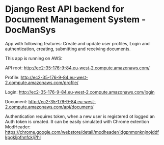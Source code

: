 # Django Rest API backend for Document Management System - DocManSys

App with following features: Create and update user profiles, Login and authentication, 
creating, submitting and receiving documents.


This app is running on AWS: 

API root: http://ec2-35-176-9-84.eu-west-2.compute.amazonaws.com/

Profile: http://ec2-35-176-9-84.eu-west-2.compute.amazonaws.com/profile/

Login: http://ec2-35-176-9-84.eu-west-2.compute.amazonaws.com/login

Document:  http://ec2-35-176-9-84.eu-west-2.compute.amazonaws.com/api/document/

Authentication requires token, when a new user is registered ot logged an Auth token is created. It can be easily simulated with Chrome extention ModHeader: https://chrome.google.com/webstore/detail/modheader/idgpnmonknjnojddfkpgkljpfnnfcklj?hl
